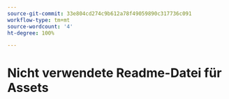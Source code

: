```yaml
---
source-git-commit: 33e804cd274c9b612a78f49059890c317736c091
workflow-type: tm+mt
source-wordcount: '4'
ht-degree: 100%

---
```

# Nicht verwendete Readme-Datei für Assets
